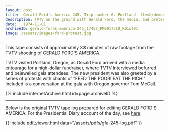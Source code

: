 ```yaml
---
layout: post
title:  Gerald Ford's America 245. Trip number 6. Portland--flesh/demos. McCall
description: TVTV on the ground with Gerald Ford, the media, and protestors
date:   1974-11-01
archiveID: gerald-fords-america-245_17457_PM0017310_R01of01
image: /assets/images/ford-protest.jpg
---
```


This tape consists of approximately 33 minutes of raw footage from the TVTV shooting of GERALD FORD'S AMERICA.

TVTV visited Portland, Oregon, as Gerald Ford arrived with a media entourage for a high-dollar fundraiser, where TVTV interviewed befurred and bejewelled gala attendees. The new president was also greeted by a series of protests with chants of "FEED THE POOR! EAT THE RICH!" Included is a conversation at the gala with Oregon governor Tom McCall.

<div class="iframe-container">
  {% include internetArchive.html id=page.archiveID %}
</div>

---

<div class="container">
  <div class="row">
    <div class="col">
      <p>Below is the original TVTV tape log prepared for editing GERALD FORD'S AMERICA. For the Presidential Diary account of the day, see <a href="For the Presidential Diary account of the day, see here">here</a>.</p>
    </div>
  </div>

  <div class="row">
    {{ include pdf_viewer.html data="/assets/pdfs/gfa-245-log.pdf" }}
  </div>

</div>
